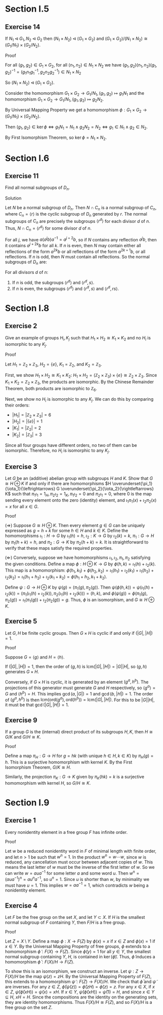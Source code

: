 # Section I.5
## Exercise 14
If $N_1 \triangleleft G_1, N_2 \triangleleft G_2$ then $(N_1 \times N_2) \triangleleft(G_1 \times G_2)$ and $(G_1 \times G_2) /(N_1 \times N_2) \cong(G_1 / N_1) \times(G_2 / N_2)$.

Proof

For all $(g_1,g_2)\in G_1\times G_2$, for all $(n_1,n_2)\in N_1\times N_2$ we have $(g_1,g_2)(n_1,n_2)(g_1,g_2)^{-1}=(g_1n_1g_1^{-1},g_2n_2g_2^{-1})\in N_1\times N_2$

So $(N_1 \times N_2) \triangleleft(G_1 \times G_2)$.

Consider the homomorphism $G_1 \times G_2 \to G_1/N_1,(g_1,g_2)\mapsto g_1N_1$ and the homomorphism $G_1 \times G_2 \to G_1/N_1,(g_1,g_2)\mapsto g_2N_2$.

By Universal Mapping Property we get a homomorphism $\phi: G_1 \times G_2 \to (G_1/N_1) \times (G_2/N_2)$.

Then $(g_1,g_2)\in\ker\phi\iff g_1N_1=N_1\land g_2N_2=N_2\iff g_1\in N_1\land g_2\in N_2$.

By First Isomorphism Theorem, so $\ker\phi=N_1\times N_2$.

# Section I.6
## Exercise 11
Find all normal subgroups of $D_n$.

Solution

Let $N$ be a normal subgroup of $D_n$. Then $N \cap C_n$ is a normal subgroup of $C_n$, where $C_n=\langle r \rangle$ is the cyclic subgroup of $D_n$ generated by $r$. The normal subgroups of $C_n$ are precisely the subgroups $\langle r^d \rangle$ for each divisor $d$ of $n$. Thus, $N \cap C_n = \langle r^d \rangle$ for some divisor $d$ of $n$.

For all $j$, we have $a(a^j b) a^{-1}=a^{j+2} b$, so if $N$ contains any reflection $a^j b$, then it contains $a^{j+2k} b$ for all $k$. If $n$ is even, then $N$ may contain either all reflections of the form $a^{2k} b$ or all reflections of the form $a^{2k+1} b$, or all reflections. If $n$ is odd, then $N$ must contain all reflections. So the normal subgroups of $D_n$ are:

For all divisors $d$ of $n$:
1.  If $n$ is odd, the subgroups $\langle r^d \rangle$ and $\langle r^d, s \rangle$.
2.  If $n$ is even, the subgroups $\langle r^d \rangle$ and $\langle r^d, s \rangle$ and $\langle r^d, rs \rangle$.

# Section I.8
## Exercise 2
Give an example of groups $H_i, K_j$ such that $H_1 \times H_2 \cong K_1 \times K_2$ and no $H_i$ is isomorphic to any $K_j$.

Proof

Let $H_1 = \mathbb{Z}_2 \times \mathbb{Z}_3$, $H_2 = \{e\}$, $K_1 = \mathbb{Z}_2$, and $K_2 = \mathbb{Z}_3$.

First, we show $H_1 \times H_2 \cong K_1 \times K_2$:
$H_1 \times H_2 = (\mathbb{Z}_2 \times \mathbb{Z}_3) \times \{e\} \cong \mathbb{Z}_2 \times \mathbb{Z}_3$.
Since $K_1 \times K_2 = \mathbb{Z}_2 \times \mathbb{Z}_3$, the products are isomorphic.
By the Chinese Remainder Theorem, both products are isomorphic to $\mathbb{Z}_6$.

Next, we show no $H_i$ is isomorphic to any $K_j$. We can do this by comparing their orders:
- $|H_1| = |\mathbb{Z}_2 \times \mathbb{Z}_3| = 6$
- $|H_2| = |\{e\}| = 1$
- $|K_1| = |\mathbb{Z}_2| = 2$
- $|K_2| = |\mathbb{Z}_3| = 3$

Since all four groups have different orders, no two of them can be isomorphic. Therefore, no $H_i$ is isomorphic to any $K_j$.

## Exercise 3
Let $G$ be an (additive) abelian group with subgroups $H$ and $K$. Show that $G \cong H \oplus K$ if and only if there are homomorphisms $H \overunderset{\pi_1}{\iota_1}{\leftrightarrows} G \overunderset{\pi_2}{\iota_2}{\rightleftarrows} K$ such that $\pi_1 \iota_1=1_H, \pi_2 \iota_2=1_K, \pi_1 \iota_2=0$ and $\pi_2 \iota_1=0$, where 0 is the map sending every element onto the zero (identity) element, and $\iota_1 \pi_1(x)+\iota_2 \pi_2(x)=x$ for all $x \in G$.

Proof

($\Rightarrow$) Suppose $G \cong H \oplus K$. Then every element $g \in G$ can be uniquely expressed as $g = h + k$ for some $h \in H$ and $k \in K$. Define the homomorphisms $\iota_1: H \to G$ by $\iota_1(h) = h$, $\iota_2: K \to G$ by $\iota_2(k) = k$, $\pi_1: G \to H$ by $\pi_1(h + k) = h$, and $\pi_2: G \to K$ by $\pi_2(h + k) = k$. It is straightforward to verify that these maps satisfy the required properties.

($\Leftarrow$) Conversely, suppose we have homomorphisms $\iota_1, \iota_2, \pi_1, \pi_2$ satisfying the given conditions. Define a map $\phi: H \oplus K \to G$ by $\phi(h, k) = \iota_1(h) + \iota_2(k)$. This map is a homomorphism: $\phi(h_1, k_1) + \phi(h_2, k_2) = \iota_1(h_1) + \iota_2(k_1) + \iota_1(h_2) + \iota_2(k_2) = \iota_1(h_1 + h_2) + \iota_2(k_1 + k_2) = \phi(h_1 + h_2, k_1 + k_2)$.

Define $\psi: G \to H \oplus K$ by $\psi(g) = (\pi_1(g), \pi_2(g))$. Then $\psi(\phi(h, k)) = \psi(\iota_1(h) + \iota_2(k)) = (\pi_1(\iota_1(h) + \iota_2(k)), \pi_2(\iota_1(h) + \iota_2(k))) = (h, k)$, and $\phi(\psi(g)) = \phi(\pi_1(g), \pi_2(g)) = \iota_1(\pi_1(g)) + \iota_2(\pi_2(g)) = g$. Thus, $\phi$ is an isomorphism, and $G \cong H \oplus K$.

## Exercise 5
Let $G, H$ be finite cyclic groups. Then $G \times H$ is cyclic if and only if $(|G|,|H|)=1$.

Proof

Suppose $G=\langle g \rangle$ and $H=\langle h \rangle$.

If $(|G|,|H|)=1$, then the order of $(g,h)$ is $\mathrm{lcm}(|G|,|H|)=|G||H|$, so $(g,h)$ generates $G \times H$.

Conversely, if $G \times H$ is cyclic, it is generated by an element $(g^a, h^b)$. The projections of this generator must generate $G$ and $H$ respectively, so $\langle g^a \rangle = G$ and $\langle h^b \rangle = H$. This implies $\gcd(a, |G|) = 1$ and $\gcd(b, |H|) = 1$. The order of $(g^a, h^b)$ is then $\mathrm{lcm}(\mathrm{ord}(g^a), \mathrm{ord}(h^b)) = \mathrm{lcm}(|G|, |H|)$. For this to be $|G||H|$, it must be that $\gcd(|G|, |H|) = 1$.

## Exercise 9
If a group $G$ is the (internal) direct product of its subgroups $H, K$, then $H \cong G / K$ and $G / H \cong K$.

Proof

Define a map $\pi_H: G \to H$ for $g=hk$ (with unique $h \in H, k \in K$) by $\pi_H(g) = h$. This is a surjective homomorphism with kernel $K$. By the First Isomorphism Theorem, $G/K \cong H$.

Similarly, the projection $\pi_K: G \to K$ given by $\pi_K(hk)=k$ is a surjective homomorphism with kernel $H$, so $G/H \cong K$.

# Section I.9
## Exercise 1
Every nonidentity element in a free group $F$ has infinite order.

Proof

Let $w$ be a reduced nonidentity word in $F$ of minimal length with finite order, and let $n>1$ be such that $w^n=1$. In the product $w^n = w \cdots w$, since $w$ is reduced, any cancellation must occur between adjacent copies of $w$. This means the last letter of $w$ must be the inverse of the first letter of $w$. So we can write $w=a u a^{-1}$ for some letter $a$ and some word $u$. Then $w^n=(a u a^{-1})^n = a u^n a^{-1}$, so $u^n=1$. Since $u$ is shorter than $w$, by minimality we must have $u=1$. This implies $w=aa^{-1}=1$, which contradicts $w$ being a nonidentity element.

## Exercise 4
Let $F$ be the free group on the set $X$, and let $Y \subset X$. If $H$ is the smallest normal subgroup of $F$ containing $Y$, then $F / H$ is a free group.

Proof

Let $Z=X \setminus Y$. Define a map $\phi: X \to F(Z)$ by $\phi(x)=x$ if $x \in Z$ and $\phi(x)=1$ if $x \in Y$. By the Universal Mapping Property of free groups, $\phi$ extends to a homomorphism $\tilde{\phi}: F(X) \to F(Z)$. Since $\tilde{\phi}(y)=1$ for all $y \in Y$, the smallest normal subgroup containing $Y$, $H$, is contained in $\ker(\tilde{\phi})$. Thus, $\tilde{\phi}$ induces a homomorphism $\bar{\phi}: F(X)/H \to F(Z)$.

To show this is an isomorphism, we construct an inverse. Let $\psi: Z \to F(X)/H$ be the map $\psi(z) = zH$. By the Universal Mapping Property of $F(Z)$, this extends to a homomorphism $\tilde{\psi}: F(Z) \to F(X)/H$. We check that $\bar{\phi}$ and $\tilde{\psi}$ are inverses. For any $z \in Z$, $\bar{\phi}(\tilde{\psi}(z)) = \bar{\phi}(zH) = \tilde{\phi}(z) = z$. For any $x \in X$, if $x \in Z$, $\tilde{\psi}(\bar{\phi}(xH)) = \tilde{\psi}(x) = xH$. If $x \in Y$, $\tilde{\psi}(\bar{\phi}(xH)) = \tilde{\psi}(1) = H$, and since $x \in Y \subseteq H$, $xH=H$. Since the compositions are the identity on the generating sets, they are identity homomorphisms. Thus $F(X)/H \cong F(Z)$, and so $F(X)/H$ is a free group on the set $Z$.

